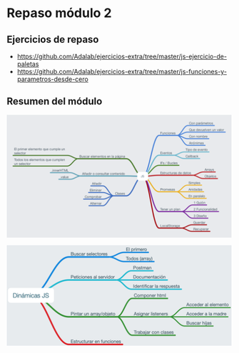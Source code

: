 # Repaso módulo 2

## Ejercicios de repaso

- https://github.com/Adalab/ejercicios-extra/tree/master/js-ejercicio-de-paletas
- https://github.com/Adalab/ejercicios-extra/tree/master/js-funciones-y-parametros-desde-cero

## Resumen del módulo

![Resumen de JS](assets/repaso/js.png)

![Dinámicas de JS](assets/repaso/dinamicas-js.png)

